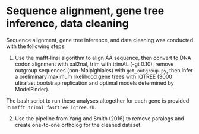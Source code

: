 # Sequence alignment, gene tree inference, data cleaning

Sequence alignment, gene tree inference, and data cleaning was conducted with the following steps:

1. Use the mafft-linsi algorithm to align AA sequence, then convert to DNA codon alignment with pal2nal, trim with trimAL (-gt 0.10), remove outgroup sequences (non-Malpighiales) with `get_outgroup.py`, then infer a preliminary maximum likelihood gene trees with IQTREE (3000 ultrafast bootstrap replication and optimal models determined by ModelFinder).

The bash script to run these analyses altogether for each gene is provided in `mafft_trimal_fasttree_iqtree.sh`.

2. Use the pipeline from Yang and Smith (2016) to remove paralogs and create one-to-one ortholog for the cleaned dataset.